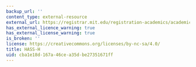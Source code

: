 ```yaml
---
backup_url: ''
content_type: external-resource
external_url: https://registrar.mit.edu/registration-academics/academic-requirements/hass-requirement
has_external_licence_warning: true
has_external_license_warning: true
is_broken: ''
license: https://creativecommons.org/licenses/by-nc-sa/4.0/
title: HASS-H
uid: cba1e18d-167a-46ce-a35d-be27351671ff
---
```

